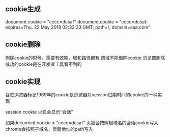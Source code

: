 ## cookie生成

document.cookie = "cccc=dcsaf"
document.cookie = "cccc=dcsaf; expires=Thu, 22 May 2018 02:32:33 GMT; path=/; domain=aaa.com"

## cookie删除
删除cookie的时候，需要有效期，域和路径都有
跨域不能删除cookie
浏览器删除成功的cookie是在开发者工具看不到的

## cookie实现
谷歌浏览器标记1969年的cookie是浏览器对session过期时间的cookie的一种实现

session cookie 火狐会显示“会话”

如果document.cookie = "cccc=dcsaf"
火狐会按照根域名的会话cookie写入
chrome会按照子域名，页面地址的path写入
